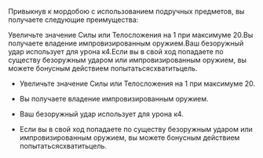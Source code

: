 Привыкнув к мордобою с использованием подручных предметов, вы получаете следующие преимущества:



Увеличьте значение Силы или Телосложения на 1 при максимуме 20.Вы получаете владение импровизированным оружием.Ваш безоружный удар использует для урона к4.Если вы в свой ход попадаете по существу безоружным ударом или импровизированным оружием, вы можете бонусным действием попытатьсясхватитьцель.

- Увеличьте значение Силы или Телосложения на 1 при максимуме 20.

- Вы получаете владение импровизированным оружием.

- Ваш безоружный удар использует для урона к4.

- Если вы в свой ход попадаете по существу безоружным ударом или импровизированным оружием, вы можете бонусным действием попытатьсясхватитьцель.